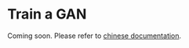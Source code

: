 # Train a GAN

Coming soon. Please refer to [chinese documentation](https://mmengine.readthedocs.io/zh_CN/latest/examples/train_a_gan.html).
